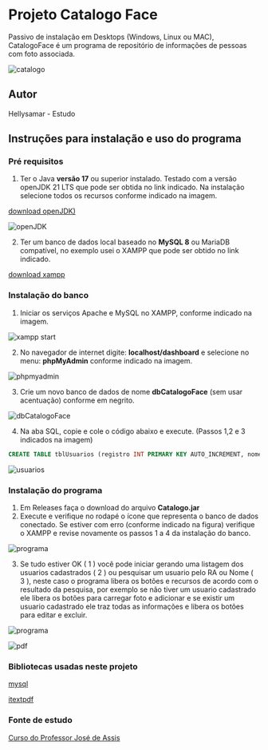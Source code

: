 # Projeto Catalogo Face
Passivo de instalação em Desktops (Windows, Linux ou MAC), CatalogoFace é um programa de repositório de informações de pessoas com foto associada.

![catalogo](https://github.com/hellysamar/CatalogoFace-em-JAVA/tree/main/assets/Catalogo1.png)
## Autor
Hellysamar - Estudo
## Instruções para instalação e uso do programa
### Pré requisitos
1) Ter o Java **versão 17** ou superior instalado. Testado com a versão openJDK 21 LTS que pode ser obtida no link indicado. Na instalação selecione todos os recursos conforme indicado na imagem.

[download openJDK)](https://adoptium.net/)

![openJDK](https://github.com/hellysamar/CatalogoFace-em-JAVA/tree/main/assets/openjdk.png)

2) Ter um banco de dados local baseado no **MySQL 8** ou MariaDB compatível, no exemplo usei o XAMPP que pode ser obtido no link indicado.

[download xampp](https://www.apachefriends.org/)

### Instalação do banco
1) Iniciar os serviços Apache e MySQL no XAMPP, conforme indicado na imagem.

![xampp start](https://github.com/hellysamar/CatalogoFace-em-JAVA/tree/main/assets/xampp1.png)

2) No navegador de internet digite: **localhost/dashboard** e selecione no menu: **phpMyAdmin** conforme indicado na imagem.

![phpmyadmin](https://github.com/hellysamar/CatalogoFace-em-JAVA/tree/main/assets/xampp2.png)

3) Crie um novo banco de dados de nome **dbCatalogoFace** (sem usar acentuação) conforme em negrito.

![dbCatalogoFace](https://github.com/hellysamar/CatalogoFace-em-JAVA/tree/main/assets/xampp3.png)

4) Na aba SQL, copie e cole o código abaixo e execute. (Passos 1,2 e 3 indicados na imagem)

~~~sql
CREATE TABLE tblUsuarios (registro INT PRIMARY KEY AUTO_INCREMENT, nome varchar(30) NOT NULL, foto LONGBLOB NOT NULL, endereco VARCHAR(50) NOT NULL);
~~~

![usuarios](https://github.com/hellysamar/CatalogoFace-em-JAVA/tree/main/assets/xampp4.png)

### Instalação do programa
1) Em Releases faça o download do arquivo **Catalogo.jar**
2) Execute e verifique no rodapé o ícone que representa o banco de dados conectado. Se estiver com erro (conforme indicado na figura) verifique o XAMPP e revise novamente os passos 1 a 4 da instalação do banco.

![programa](https://github.com/hellysamar/CatalogoFace-em-JAVA/tree/main/assets/Catalogo2.png)

3) Se tudo estiver OK ( 1 ) você pode iniciar gerando uma listagem dos usuarios cadastrados ( 2 ) ou pesquisar um usuario pelo RA ou Nome ( 3 ), neste caso o programa libera os botões e recursos de acordo com o resultado da pesquisa, por exemplo se não tiver um usuario cadastrado ele libera os botões para carregar foto e adicionar e se existir um usuario cadastrado ele traz todas as informações e libera os botões para editar e excluir.

![programa](https://github.com/hellysamar/CatalogoFace-em-JAVA/tree/main/assets/Catalogo3.png) 

![pdf](https://github.com/hellysamar/CatalogoFace-em-JAVA/tree/main/assets/Catalogo4.png) 

### Bibliotecas usadas neste projeto
[mysql](https://dev.mysql.com/downloads/connector/j/)

[itextpdf](https://github.com/itext/itextpdf)

### Fonte de estudo
[Curso do Professor José de Assis](https://github.com/professorjosedeassis/)